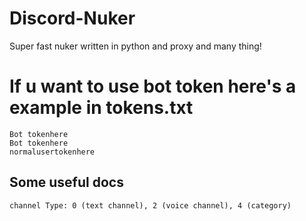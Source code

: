 # Discord-Nuker
Super fast nuker written in python and proxy and many thing!

# If u want to use bot token here's a example in tokens.txt
```
Bot tokenhere
Bot tokenhere
normalusertokenhere
```
## Some useful docs
```
channel Type: 0 (text channel), 2 (voice channel), 4 (category)
```
